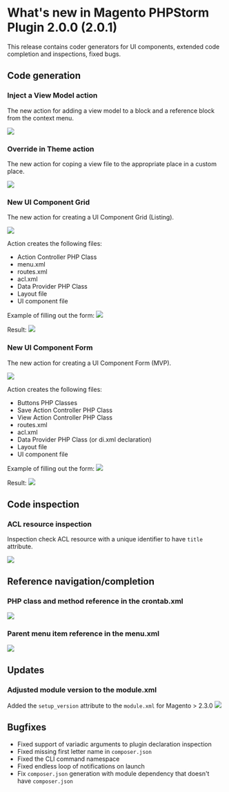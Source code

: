 # What's new in Magento PHPStorm Plugin 2.0.0 (2.0.1)

This release contains coder generators for UI components, extended code completion and
inspections, fixed bugs.

## Code generation

### Inject a View Model action
The new action for adding a view model to a block and a reference block from the context menu.

![](https://raw.githubusercontent.com/wiki/magento/magento2-phpstorm-plugin/images/2-0-0/inject-view-model-min.gif)

### Override in Theme action
The new action for coping a view file to the appropriate place in a custom place.

![](https://raw.githubusercontent.com/wiki/magento/magento2-phpstorm-plugin/images/2-0-0/overide-in-theme.gif)

### New UI Component Grid
The new action for creating a UI Component Grid (Listing).

![](https://raw.githubusercontent.com/wiki/magento/magento2-phpstorm-plugin/images/2-0-0/1_grid.jpg)

Action creates the following files:
* Action Controller PHP Class
* menu.xml
* routes.xml
* acl.xml
* Data Provider PHP Class
* Layout file
* UI component file

Example of filling out the form:
![](https://raw.githubusercontent.com/wiki/magento/magento2-phpstorm-plugin/images/2-0-0/2_grid.jpg)

Result:
![](https://raw.githubusercontent.com/wiki/magento/magento2-phpstorm-plugin/images/2-0-0/3_grid.jpg)

### New UI Component Form
The new action for creating a UI Component Form (MVP).

![](https://raw.githubusercontent.com/wiki/magento/magento2-phpstorm-plugin/images/2-0-0/1_form.jpg)

Action creates the following files:
* Buttons PHP Classes
* Save Action Controller PHP Class
* View Action Controller PHP Class
* routes.xml
* acl.xml
* Data Provider PHP Class (or di.xml declaration)
* Layout file
* UI component file

Example of filling out the form:
![](https://raw.githubusercontent.com/wiki/magento/magento2-phpstorm-plugin/images/2-0-0/2_form.jpg)

Result:
![](https://raw.githubusercontent.com/wiki/magento/magento2-phpstorm-plugin/images/2-0-0/3_form.jpg)

## Code inspection

### ACL resource inspection
Inspection check ACL resource with a unique identifier to have `title` attribute.

![](https://raw.githubusercontent.com/wiki/magento/magento2-phpstorm-plugin/images/2-0-0/acl-inspection-min.gif)

## Reference navigation/completion

### PHP class and method reference in the crontab.xml

![](https://raw.githubusercontent.com/wiki/magento/magento2-phpstorm-plugin/images/2-0-0/crontab-min.gif)

### Parent menu item reference in the menu.xml

![](https://raw.githubusercontent.com/wiki/magento/magento2-phpstorm-plugin/images/2-0-0/menu.gif)

## Updates

### Adjusted module version to the module.xml
Added the `setup_version` attribute to the `module.xml` for Magento > 2.3.0
![](https://raw.githubusercontent.com/wiki/magento/magento2-phpstorm-plugin/images/2-0-0/setup_version-min.gif)

## Bugfixes
* Fixed support of variadic arguments to plugin declaration inspection
* Fixed missing first letter name in `composer.json`
* Fixed the CLI command namespace
* Fixed endless loop of notifications on launch
* Fix `composer.json` generation with module dependency that doesn't have `composer.json`
